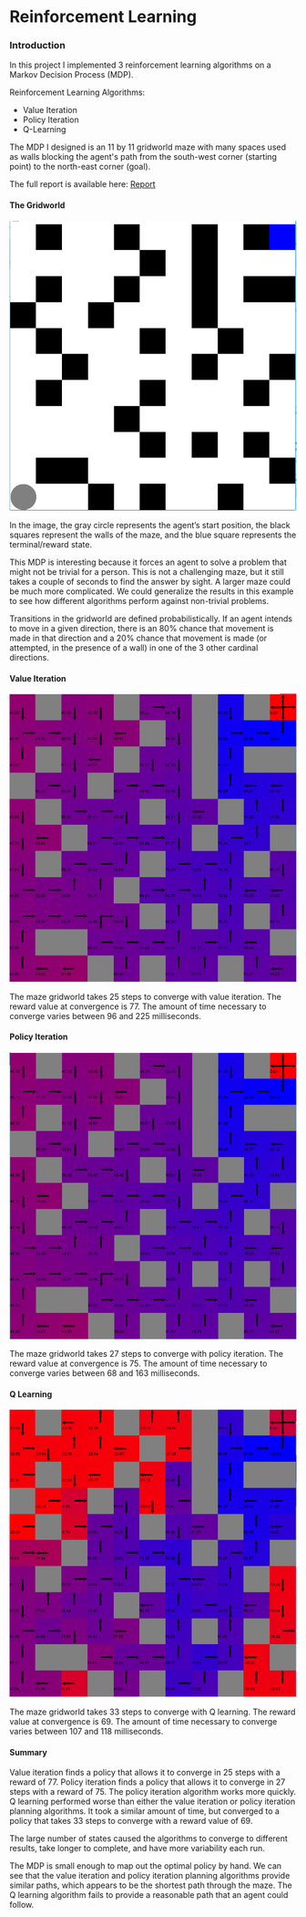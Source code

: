 # Reinforcement Learning

### Introduction

In this project I implemented 3 reinforcement learning algorithms on a Markov Decision Process (MDP). 

Reinforcement Learning Algorithms:
- Value Iteration
- Policy Iteration
- Q-Learning

The MDP I designed is an 11 by 11 gridworld maze with many spaces used as walls blocking the agent's path from the south-west corner (starting point) to the north-east corner (goal).

The full report is available here: [Report](/Analysis.pdf)

#### The Gridworld

![Maze Gridworld](./Images/Maze%20Gridworld.png)

In the image, the gray circle represents the agent’s start position, the black squares represent the walls of the maze, and the blue square represents the terminal/reward state.

This MDP is interesting because it forces an agent to solve a problem that might not be trivial for a person. This is not a challenging maze, but it still takes a couple of seconds to find the answer by sight. A larger maze could be much more complicated. We could generalize the results in this example to see how different algorithms perform against non-trivial problems. 

Transitions in the gridworld are defined probabilistically. If an agent intends to move in a given direction, there is an 80% chance that movement is made in that direction and a 20% chance that movement is made (or attempted, in the presence of a wall) in one of the 3 other cardinal directions.

#### Value Iteration

![Maze Gridworld Value Iteration](./Images/Maze%20Gridworld%20Value%20Iteration.png)

The maze gridworld takes 25 steps to converge with value iteration. The reward value at convergence is 77. The amount of time necessary to converge varies between 96 and 225 milliseconds.

#### Policy Iteration

![Maze Gridworld Policy Iteration](./Images/Maze%20Gridworld%20Policy%20Iteration.png)

The maze gridworld takes 27 steps to converge with policy iteration. The reward value at convergence is 75. The amount of time necessary to converge varies between 68 and 163 milliseconds.

#### Q Learning

![Maze Gridworld Q Learning](./Images/Maze%20Gridworld%20Q%20Learning.png)

The maze gridworld takes 33 steps to converge with Q learning. The reward value at convergence is 69. The amount of time necessary to converge varies between 107 and 118 milliseconds.

#### Summary

Value iteration finds a policy that allows it to converge in 25 steps with a reward of 77. Policy iteration finds a policy that allows it to converge in 27 steps with a reward of 75. The policy iteration algorithm works more quickly. Q learning performed worse than either the value iteration or policy iteration planning algorithms. It took a similar amount of time, but converged to a policy that takes 33 steps to converge with a reward value of 69.

The large number of states caused the algorithms to converge to different results, take longer to complete, and have more variability each run.

The MDP is small enough to map out the optimal policy by hand. We can see that the value iteration and policy iteration planning algorithms provide similar paths, which appears to be the shortest path through the maze. The Q learning algorithm fails to provide a reasonable path that an agent could follow.  